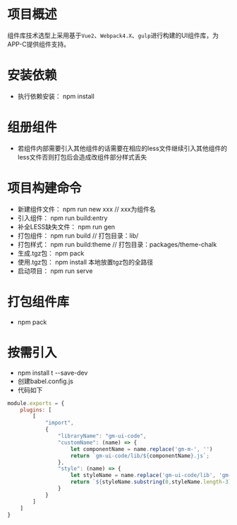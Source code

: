 # 项目概述
组件库技术选型上采用基于`Vue2`、`Webpack4.X`、`gulp`进行构建的UI组件库，为APP-C提供组件支持。

# 安装依赖
* 执行依赖安装： npm install

# 组册组件
* 若组件内部需要引入其他组件的话需要在相应的less文件继续引入其他组件的less文件否则打包后会造成改组件部分样式丢失

# 项目构建命令
* 新建组件文件： npm run new xxx   // xxx为组件名
* 引入组件： npm run build:entry
* 补全LESS缺失文件： npm run gen
* 打包组件： npm run build // 打包目录：lib/
* 打包样式： npm run build:theme // 打包目录：packages/theme-chalk
* 生成.tgz包： npm pack
* 使用.tgz包： npm install 本地放置tgz包的全路径
* 启动项目： npm run serve
# 打包组件库
* npm pack
# 按需引入
* npm install t --save-dev
* 创建babel.config.js
* 代码如下
```js
module.exports = {
    plugins: [
        [
            "import",
            {
                "libraryName": "gm-ui-code",
                "customName": (name) => {
                    let componentName = name.replace('gm-m-', '')
                    return `gm-ui-code/lib/${componentName}.js`;
                },
                "style": (name) => {
                    let styleName = name.replace('gm-ui-code/lib', 'gm-ui-code/lib/theme-chalk')
                    return `${styleName.substring(0,styleName.length-3)}.css`;
                }
            }
        ]
    ]
}
```